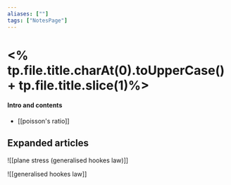 ```yaml
---
aliases: [""]
tags: ["NotesPage"]
---
```


# <% tp.file.title.charAt(0).toUpperCase() + tp.file.title.slice(1)%>

#### Intro and contents
- [[poisson's ratio]]


## Expanded articles
![[plane stress (generalised hookes law)]]

![[generalised hookes law]]